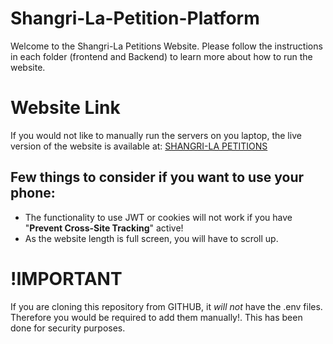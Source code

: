 # Shangri-La-Petition-Platform

Welcome to the Shangri-La Petitions Website. Please follow the instructions in each folder (frontend and Backend) to learn more about how to run the website. 

# Website Link
If you would not like to manually run the servers on you laptop, the live version of the website is available at:
[SHANGRI-LA PETITIONS](https://shangri-la-petitions-mk747.netlify.app/)

## Few things to consider if you want to use your phone:
- The functionality to use JWT or cookies will not work if you have "**Prevent Cross-Site Tracking**" active!
- As the website length is full screen, you will have to scroll up.
 

# !IMPORTANT
If you are cloning this repository from GITHUB, it *will not* have the .env files. Therefore you would be required to add them manually!.
This has been done for security purposes.
